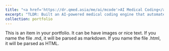 ```yaml
---
title: "<a href='https://dr.qmed.asia/me/ai/mcode'>AI Medical Coding</a>"
excerpt: "TLDR: Built an AI-powered medical coding engine that automates the translation of patient case details into ICD-11 codes, addressing the time-consuming, error-prone nature of manual coding with fast and scalable automation."
collection: portfolio
---
```


This is an item in your portfolio. It can be have images or nice text. If you name the file .md, it will be parsed as markdown. If you name the file .html, it will be parsed as HTML. 
